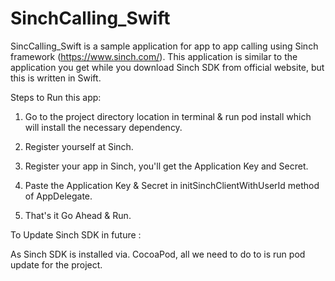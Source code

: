 # SinchCalling_Swift
SincCalling_Swift is a sample application for app to app calling using Sinch framework (https://www.sinch.com/). This application is similar to the application you get while you download Sinch SDK from official website, but this is written in Swift.

Steps to Run this app:

1) Go to the project directory location in terminal & run pod install which will install the necessary dependency.

2) Register yourself at Sinch.

3) Register your app in Sinch, you'll get the Application Key and Secret.

4) Paste the Application Key & Secret in initSinchClientWithUserId method of AppDelegate.

5) That's it Go Ahead & Run.


To Update Sinch SDK in future :

As Sinch SDK is installed via. CocoaPod, all we need to do to is run pod update for the project.
